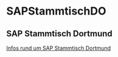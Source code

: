 # SAPStammtischDO

## SAP Stammtisch Dortmund

[Infos rund um SAP Stammtisch Dortmund](https://sbasischeck.github.io/SAPStammtischDO/)
